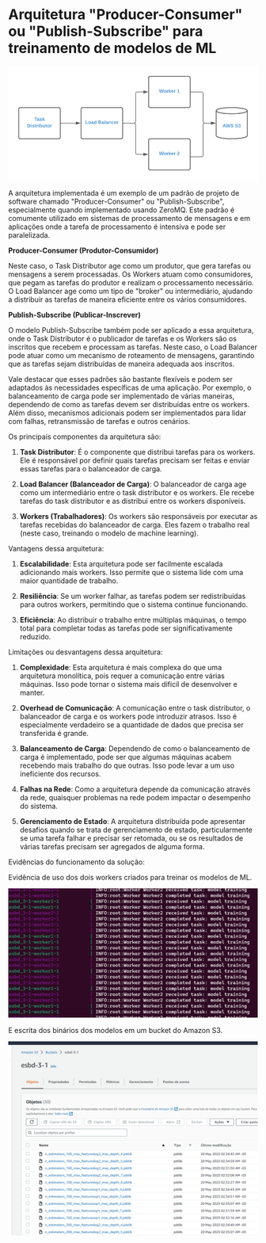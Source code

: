 # Arquitetura "Producer-Consumer" ou "Publish-Subscribe" para treinamento de modelos de ML

![](figures/arquitetura.png)

A arquitetura implementada é um exemplo de um padrão de projeto de software chamado "Producer-Consumer" ou "Publish-Subscribe", especialmente quando implementado usando ZeroMQ. Este padrão é comumente utilizado em sistemas de processamento de mensagens e em aplicações onde a tarefa de processamento é intensiva e pode ser paralelizada.

**Producer-Consumer (Produtor-Consumidor)**

Neste caso, o Task Distributor age como um produtor, que gera tarefas ou mensagens a serem processadas. Os Workers atuam como consumidores, que pegam as tarefas do produtor e realizam o processamento necessário. O Load Balancer age como um tipo de "broker" ou intermediário, ajudando a distribuir as tarefas de maneira eficiente entre os vários consumidores.

**Publish-Subscribe (Publicar-Inscrever)**

O modelo Publish-Subscribe também pode ser aplicado a essa arquitetura, onde o Task Distributor é o publicador de tarefas e os Workers são os inscritos que recebem e processam as tarefas. Neste caso, o Load Balancer pode atuar como um mecanismo de roteamento de mensagens, garantindo que as tarefas sejam distribuídas de maneira adequada aos inscritos.

Vale destacar que esses padrões são bastante flexíveis e podem ser adaptados às necessidades específicas de uma aplicação. Por exemplo, o balanceamento de carga pode ser implementado de várias maneiras, dependendo de como as tarefas devem ser distribuídas entre os workers. Além disso, mecanismos adicionais podem ser implementados para lidar com falhas, retransmissão de tarefas e outros cenários.

Os principais componentes da arquitetura são:

1. **Task Distributor**: É o componente que distribui tarefas para os workers. Ele é responsável por definir quais tarefas precisam ser feitas e enviar essas tarefas para o balanceador de carga.

2. **Load Balancer (Balanceador de Carga)**: O balanceador de carga age como um intermediário entre o task distributor e os workers. Ele recebe tarefas do task distributor e as distribui entre os workers disponíveis.

3. **Workers (Trabalhadores)**: Os workers são responsáveis por executar as tarefas recebidas do balanceador de carga. Eles fazem o trabalho real (neste caso, treinando o modelo de machine learning).

Vantagens dessa arquitetura:

1. **Escalabilidade**: Esta arquitetura pode ser facilmente escalada adicionando mais workers. Isso permite que o sistema lide com uma maior quantidade de trabalho.

2. **Resiliência**: Se um worker falhar, as tarefas podem ser redistribuídas para outros workers, permitindo que o sistema continue funcionando.

3. **Eficiência**: Ao distribuir o trabalho entre múltiplas máquinas, o tempo total para completar todas as tarefas pode ser significativamente reduzido.

Limitações ou desvantagens dessa arquitetura:

1. **Complexidade**: Esta arquitetura é mais complexa do que uma arquitetura monolítica, pois requer a comunicação entre várias máquinas. Isso pode tornar o sistema mais difícil de desenvolver e manter.

2. **Overhead de Comunicação**: A comunicação entre o task distributor, o balanceador de carga e os workers pode introduzir atrasos. Isso é especialmente verdadeiro se a quantidade de dados que precisa ser transferida é grande.

3. **Balanceamento de Carga**: Dependendo de como o balanceamento de carga é implementado, pode ser que algumas máquinas acabem recebendo mais trabalho do que outras. Isso pode levar a um uso ineficiente dos recursos.

4. **Falhas na Rede**: Como a arquitetura depende da comunicação através da rede, quaisquer problemas na rede podem impactar o desempenho do sistema.

5. **Gerenciamento de Estado**: A arquitetura distribuída pode apresentar desafios quando se trata de gerenciamento de estado, particularmente se uma tarefa falhar e precisar ser retomada, ou se os resultados de várias tarefas precisam ser agregados de alguma forma.

Evidências do funcionamento da solução:

Evidência de uso dos dois workers criados para treinar os modelos de ML.

![](figures/evidencia_1.png)

E escrita dos binários dos modelos em um bucket do Amazon S3.

![](figures/evidencia_2.png)
